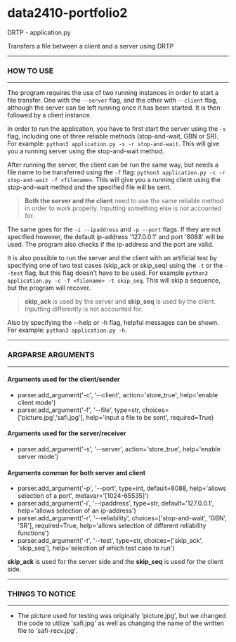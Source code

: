 # data2410-portfolio2

DRTP - application.py

Transfers a file between a client and a server using DRTP
		
**************
### HOW TO USE
**************

The program requires the use of two running instances in order to start a file transfer.
One with the `--server` flag, and the other with `--client` flag, although the server
can be left running once it has been started. It is then followed by a client instance.

In order to run the application, you have to first start the server using the `-s` flag,
including one of three reliable methods (stop-and-wait, GBN or SR).
For example: `python3 application.py -s -r stop-and-wait`.
This will give you a running server using the stop-and-wait method.

After running the server, the client can be run the same way, but needs a file name to be transferred using the `-f` flag:
`python3 application.py -c -r stop-and-wait -f <filename>`. This will give you a running client using the
stop-and-wait method and the specified file will be sent.

> **Both the server and the client** need to use the same reliable method in order to work properly. 
> Inputting something else is not accounted for.

The same goes for the `-i --ipaddress` and `-p --port` flags. If they are not specified however, the default
ip-address '127.0.0.1' and port '8088' will be used. The program also checks if the ip-address and the port are valid.

It is also possible to run the server and the client with an artificial test by specifying one of two test cases
(skip_ack or skip_seq) using the `-t` or the `--test` flag, but this flag doesn't have to be used.
For example `python3 application.py -c -f <filename> -t skip_seq`. This will skip a sequence, but the
program will recover.

>**skip_ack** is used by the server and **skip_seq** is used by the client. Inputting differently is not accounted for.

Also by specifying the --help or -h flag, helpful messages can be shown.
For example: `python3 application.py -h`.

**********************
### ARGPARSE ARGUMENTS
**********************

#### Arguments used for the client/sender
- parser.add_argument('-c', '--client', action='store_true', help='enable client mode')
- parser.add_argument('-f', '--file', type=str, choices=['picture.jpg','safi.jpg'], help='input a file to be sent', required=True)
#### Arguments used for the server/receiver
- parser.add_argument('-s', '--server', action='store_true', help='enable server mode')
#### Arguments common for both server and client
- parser.add_argument('-p', '--port', type=int, default=8088, help='allows selection of a port', metavar='[1024-65535]')
- parser.add_argument('-i', '--ipaddress', type=str, default='127.0.0.1', help='allows selection of an ip-address')
- parser.add_argument('-r', '--reliability', choices=['stop-and-wait', 'GBN', 'SR'], required=True,
                    help='allows selection of different reliability functions')
- parser.add_argument('-t', '--test', type=str, choices=['skip_ack', 'skip_seq'],
                    help='selection of which test case to run')

**skip_ack** is used for the server side and the **skip_seq** is used for the client side.

********************
### THINGS TO NOTICE
********************

- The picture used for testing was originally 'picture.jpg', but we changed the code to utilize 'safi.jpg' as well as 
changing the name of the written file to 'safi-recv.jpg'.
